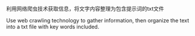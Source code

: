 利用网络爬虫技术获取信息，将文字内容整理为包含提示词的txt文件

Use web crawling technology to gather information, then organize the text into a txt file with key words included.
